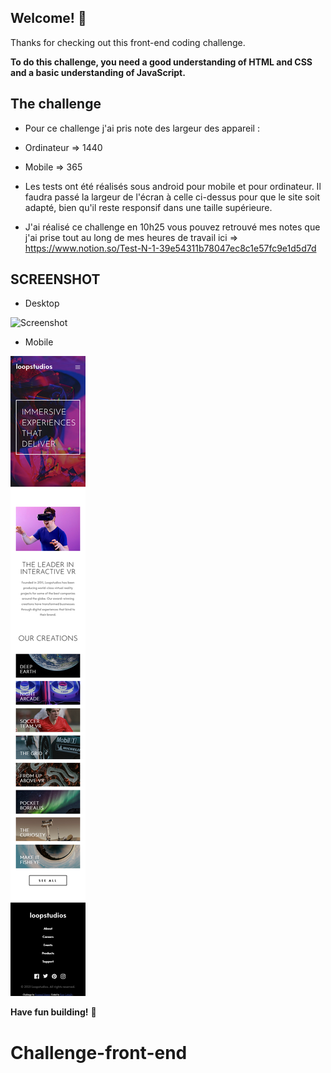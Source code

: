 ## Welcome! 👋

Thanks for checking out this front-end coding challenge.

**To do this challenge, you need a good understanding of HTML and CSS and a basic understanding of JavaScript.**

## The challenge

- Pour ce challenge j'ai pris note des largeur des appareil :
-   Ordinateur => 1440
-   Mobile => 365

- Les tests ont été réalisés sous android pour mobile et pour ordinateur. Il faudra passé la largeur de l'écran à celle ci-dessus pour que le site soit adapté, bien qu'il reste responsif dans une taille supérieure.
    
- J'ai réalisé ce challenge en 10h25 vous pouvez retrouvé mes notes que j'ai prise tout au long de mes heures de travail ici => https://www.notion.so/Test-N-1-39e54311b78047ec8c1e57fc9e1d5d7d

## SCREENSHOT
- Desktop

![Screenshot](Screenshot.png)

- Mobile

![Screenshot](Screenshot2.png)

**Have fun building!** 🚀
# Challenge-front-end
